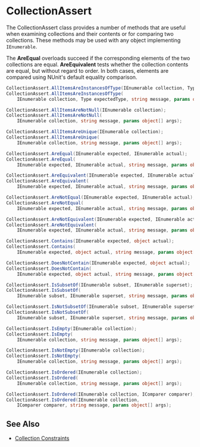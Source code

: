 # CollectionAssert


The CollectionAssert class provides a number of methods that are useful when examining collections and their contents or for comparing two collections. These methods may be used with any object implementing `IEnumerable`.

The **AreEqual** overloads succeed if the corresponding elements of the two
collections are equal. **AreEquivalent** tests whether the collection contents
are equal, but without regard to order. In both cases, elements are compared using
NUnit's default equality comparison.

```csharp
CollectionAssert.AllItemsAreInstancesOfType(IEnumerable collection, Type expectedType);
CollectionAssert.AllItemsAreInstancesOfType(
    IEnumerable collection, Type expectedType, string message, params object[] args);

CollectionAssert.AllItemsAreNotNull(IEnumerable collection);
CollectionAssert.AllItemsAreNotNull(
    IEnumerable collection, string message, params object[] args);

CollectionAssert.AllItemsAreUnique(IEnumerable collection);
CollectionAssert.AllItemsAreUnique(
    IEnumerable collection, string message, params object[] args);

CollectionAssert.AreEqual(IEnumerable expected, IEnumerable actual);
CollectionAssert.AreEqual(
    IEnumerable expected, IEnumerable actual, string message, params object[] args);

CollectionAssert.AreEquivalent(IEnumerable expected, IEnumerable actual);
CollectionAssert.AreEquivalent(
    IEnumerable expected, IEnumerable actual, string message, params object[] args);

CollectionAssert.AreNotEqual(IEnumerable expected, IEnumerable actual);
CollectionAssert.AreNotEqual(
    IEnumerable expected, IEnumerable actual, string message, params object[] args);

CollectionAssert.AreNotEquivalent(IEnumerable expected, IEnumerable actual);
CollectionAssert.AreNotEquivalent(
    IEnumerable expected, IEnumerable actual, string message, params object[] args);

CollectionAssert.Contains(IEnumerable expected, object actual);
CollectionAssert.Contains(
    IEnumerable expected, object actual, string message, params object[] args);

CollectionAssert.DoesNotContain(IEnumerable expected, object actual);
CollectionAssert.DoesNotContain(
    IEnumerable expected, object actual, string message, params object[] args);

CollectionAssert.IsSubsetOf(IEnumerable subset, IEnumerable superset);
CollectionAssert.IsSubsetOf(
    IEnumerable subset, IEnumerable superset, string message, params object[] args);

CollectionAssert.IsNotSubsetOf(IEnumerable subset, IEnumerable superset);
CollectionAssert.IsNotSubsetOf(
    IEnumerable subset, IEnumerable superset, string message, params object[] args);

CollectionAssert.IsEmpty(IEnumerable collection);
CollectionAssert.IsEmpty(
    IEnumerable collection, string message, params object[] args);

CollectionAssert.IsNotEmpty(IEnumerable collection);
CollectionAssert.IsNotEmpty(
    IEnumerable collection, string message, params object[] args);

CollectionAssert.IsOrdered(IEnumerable collection);
CollectionAssert.IsOrdered(
    IEnumerable collection, string message, params object[] args);

CollectionAssert.IsOrdered(IEnumerable collection, IComparer comparer);
CollectionAssert.IsOrdered(IEnumerable collection,
    IComparer comparer, string message, params object[] args);
```

## See Also
 * [Collection Constraints](xref:constraints#collection-constraints)
